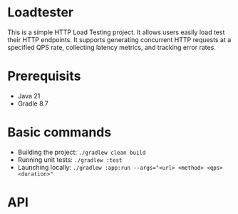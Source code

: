 # Loadtester
This is a simple HTTP Load Testing project. It allows users easily load test their HTTP endpoints.
It supports generating concurrent HTTP requests at a specified QPS rate, collecting latency metrics, and tracking error rates.

# Prerequisits
- Java 21
- Gradle 8.7

# Basic commands
- Building the project: `./gradlew clean build`
- Running unit tests: `./gradlew :test`
- Launching locally: `./gradlew :app:run --args="<url> <method> <qps> <duration>"`

# API



